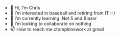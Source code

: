 - 👋 Hi, I’m Chris
- 👀 I’m interested in baseball and retiring from IT  :-)
- 🌱 I’m currently learning .Net 5 and Blazor
- 💞️ I’m looking to collaborate on nothing
- 📫 How to reach me ctompkinswork at gmail

<!---
cttompkins92/cttompkins92 is a ✨ special ✨ repository because its `README.md` (this file) appears on your GitHub profile.
You can click the Preview link to take a look at your changes.
--->

